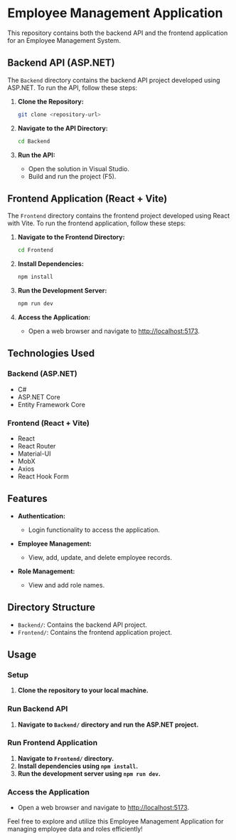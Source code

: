 # Employee Management Application

This repository contains both the backend API and the frontend application for an Employee Management System.

## Backend API (ASP.NET)

The `Backend` directory contains the backend API project developed using ASP.NET. To run the API, follow these steps:

1. **Clone the Repository:**
   ```bash
   git clone <repository-url>
   ```

2. **Navigate to the API Directory:**
   ```bash
   cd Backend
   ```

3. **Run the API:**
   - Open the solution in Visual Studio.
   - Build and run the project (F5).

## Frontend Application (React + Vite)

The `Frontend` directory contains the frontend project developed using React with Vite. To run the frontend application, follow these steps:

1. **Navigate to the Frontend Directory:**
   ```bash
   cd Frontend
   ```

2. **Install Dependencies:**
   ```bash
   npm install
   ```

3. **Run the Development Server:**
   ```bash
   npm run dev
   ```

4. **Access the Application:**
   - Open a web browser and navigate to [http://localhost:5173](http://localhost:5173).

## Technologies Used

### Backend (ASP.NET)

- C#
- ASP.NET Core
- Entity Framework Core

### Frontend (React + Vite)

- React
- React Router
- Material-UI
- MobX
- Axios
- React Hook Form

## Features

- **Authentication:**
  - Login functionality to access the application.

- **Employee Management:**
  - View, add, update, and delete employee records.

- **Role Management:**
  - View and add role names.

## Directory Structure

- `Backend/`: Contains the backend API project.
- `Frontend/`: Contains the frontend application project.

## Usage

### Setup

1. **Clone the repository to your local machine.**

### Run Backend API

1. **Navigate to `Backend/` directory and run the ASP.NET project.**

### Run Frontend Application

1. **Navigate to `Frontend/` directory.**
2. **Install dependencies using `npm install`.**
3. **Run the development server using `npm run dev`.**

### Access the Application

- Open a web browser and navigate to [http://localhost:5173](http://localhost:5173).

Feel free to explore and utilize this Employee Management Application for managing employee data and roles efficiently!